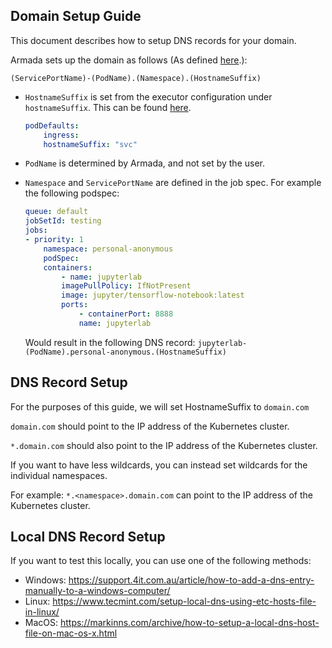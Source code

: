 ## Domain Setup Guide

This document describes how to setup DNS records for your domain.

Armada sets up the domain as follows (As defined [here](https://github.com/G-Research/armada/blob/master/internal/executor/util/kubernetes_object.go#L95).):

`(ServicePortName)-(PodName).(Namespace).(HostnameSuffix)`

-  `HostnameSuffix` is set from the executor configuration under `hostnameSuffix`.
    This can be found [here](https://github.com/G-Research/armada/blob/master/config/executor/config.yaml#L36).
    ```yml
    podDefaults:
        ingress:
        hostnameSuffix: "svc"
    ```

-   `PodName` is determined by Armada, and not set by the user.

-   `Namespace` and `ServicePortName` are defined in the job spec. For example the following podspec:
    ```yml
    queue: default
    jobSetId: testing
    jobs:
    - priority: 1
        namespace: personal-anonymous
        podSpec:
        containers:
            - name: jupyterlab
            imagePullPolicy: IfNotPresent
            image: jupyter/tensorflow-notebook:latest
            ports:
                - containerPort: 8888
                name: jupyterlab
    ```
    Would result in the following DNS record:
    `jupyterlab-(PodName).personal-anonymous.(HostnameSuffix)`


## DNS Record Setup

For the purposes of this guide, we will set HostnameSuffix to `domain.com`

`domain.com` should point to the IP address of the Kubernetes cluster.

`*.domain.com` should also point to the IP address of the Kubernetes cluster.

If you want to have less wildcards, you can instead set wildcards for the individual namespaces.

For example: `*.<namespace>.domain.com` can point to the IP address of the Kubernetes cluster.


## Local DNS Record Setup

If you want to test this locally, you can use one of the following methods:

- Windows: https://support.4it.com.au/article/how-to-add-a-dns-entry-manually-to-a-windows-computer/
- Linux: https://www.tecmint.com/setup-local-dns-using-etc-hosts-file-in-linux/
- MacOS: https://markinns.com/archive/how-to-setup-a-local-dns-host-file-on-mac-os-x.html